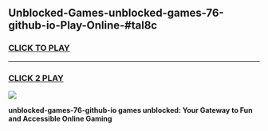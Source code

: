 
## Unblocked-Games-unblocked-games-76-github-io-Play-Online-#tal8c
<h3>
<a href="https://premium.freeplayer.one?title=unblocked-games-76-github-io&ref=27F">CLICK TO PLAY</a></h3>
<hr>

<h3>
<a href="https://premium.freeplayer.one?title=unblocked-games-76-github-io&ref=27F">CLICK 2 PLAY</a>
  
</h3>

<a href="https://premium.freeplayer.one?title=unblocked-games-76-github-io&ref=27F"><img src="https://clearcache.store/games.png"></a>


**unblocked-games-76-github-io games unblocked: Your Gateway to Fun and Accessible Online Gaming**
